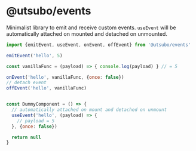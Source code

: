 # @utsubo/events

Minimalist library to emit and receive custom events. `useEvent` will be automatically attached on mounted and detached on unmounted.


```jsx
import {emitEvent, useEvent, onEvent, offEvent} from '@utsubo/events'

emitEvent('hello', 5)

const vanillaFunc = (payload) => { console.log(payload) } // = 5

onEvent('hello', vanillaFunc, {once: false})
// detach event
offEvent('hello', vanillaFunc)


const DummyComponent = () => {
  // automatically attached on mount and detached on unmount
  useEvent('hello', (payload) => {
    // payload = 5
  }, {once: false})

  return null
}
```